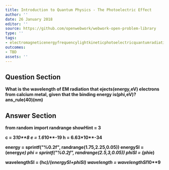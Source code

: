 ```yaml
---
title: Introduction to Quantum Physics - The Photoelectric Effect
author: ''
date: 26 January 2018
editor: ''
source: https://github.com/openwebwork/webwork-open-problem-library
type: ''
tags:
- electromagneticenergyfrequencylightkineticphotoelectricquantumradiationwavelength
outcomes:
- TBD
assets: ''
---
```


## Question Section 

<b>
What is the wavelength of EM radiation that ejects(energy,eV) electrons from calcium metal, given that the binding energy is(phi,eV)?
ans_rule(40)(nm)


## Answer Section

from random import randrange
showHint = 3

c = 3*10**8
e = 1.6*10**-19
h = 6.63*10**-34

energy = sprintf("%0.2f", randrange(1.75,2.25,0.05))
energySI = (energy*e)
phi = sprintf("%0.2f", randrange(2.5,3,0.05))
phiSI = (phi*e)

wavelengthSI = (h*c)/(energySI+phiSI)
wavelength = wavelengthSI*10**9